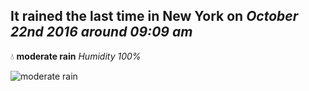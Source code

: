## It rained the last time in New York on *October 22nd 2016 around 09:09 am*
💧  **moderate rain** *Humidity 100%*

![moderate rain](http://openweathermap.org/img/w/10d.png)
